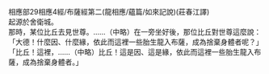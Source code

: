 相應部29相應4經/布薩經第二(龍相應/蘊篇/如來記說)(莊春江譯)  
起源於舍衛城。  
那時，某位比丘去見世尊。……（中略）在一旁坐好後，那位比丘對世尊這麼說：  
「大德！什麼因、什麼緣，依此而這裡一些胎生龍入布薩，成為捨棄身體者呢？」  
「比丘！這裡，……（中略）比丘！這是因、這是緣，依此而這裡一些胎生龍入布薩，成為捨棄身體者。」  
  
  
